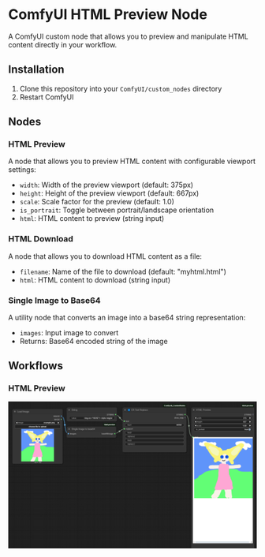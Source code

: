 # ComfyUI HTML Preview Node

A ComfyUI custom node that allows you to preview and manipulate HTML content directly in your workflow.

## Installation

1. Clone this repository into your `ComfyUI/custom_nodes` directory
2. Restart ComfyUI

## Nodes

### HTML Preview

A node that allows you to preview HTML content with configurable viewport settings:

- `width`: Width of the preview viewport (default: 375px)
- `height`: Height of the preview viewport (default: 667px) 
- `scale`: Scale factor for the preview (default: 1.0)
- `is_portrait`: Toggle between portrait/landscape orientation
- `html`: HTML content to preview (string input)

### HTML Download

A node that allows you to download HTML content as a file:

- `filename`: Name of the file to download (default: "myhtml.html")
- `html`: HTML content to download (string input)

### Single Image to Base64

A utility node that converts an image into a base64 string representation:

- `images`: Input image to convert
- Returns: Base64 encoded string of the image


## Workflows

### HTML Preview

![](./image.png)




